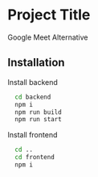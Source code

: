 # Project Title

Google Meet Alternative 




## Installation

Install backend 
```bash
  cd backend
  npm i
  npm run build
  npm run start
```

Install frontend
```bash
  cd ..
  cd frontend
  npm i
```